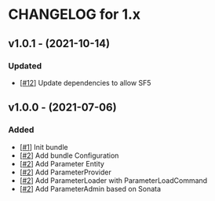 CHANGELOG for 1.x
===================

## v1.0.1 - (2021-10-14)

### Updated

*   [[#12](https://github.com/smartbooster/parameter-bundle/issues/12)] Update dependencies to allow SF5

## v1.0.0 - (2021-07-06)

### Added

*   [[#1](https://github.com/smartbooster/parameter-bundle/issues/1)] Init bundle
*   [[#2](https://github.com/smartbooster/parameter-bundle/issues/2)] Add bundle Configuration
*   [[#2](https://github.com/smartbooster/parameter-bundle/issues/2)] Add Parameter Entity
*   [[#2](https://github.com/smartbooster/parameter-bundle/issues/2)] Add ParameterProvider
*   [[#2](https://github.com/smartbooster/parameter-bundle/issues/2)] Add ParameterLoader with ParameterLoadCommand
*   [[#2](https://github.com/smartbooster/parameter-bundle/issues/2)] Add ParameterAdmin based on Sonata
